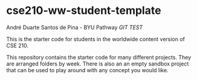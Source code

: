 # cse210-ww-student-template
André Duarte Santos de Pina - BYU Pathway *GIT TEST*

This is the starter code for students in the worldwide content version of CSE 210.

This repository contains the starter code for many different projects. They are arranged folders by week. There is also an an empty sandbox project that can be used to play around with any concept you would like.
